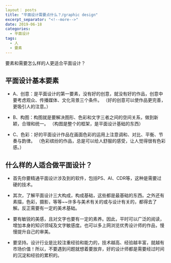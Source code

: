 ```yaml
---
layout： posts
title: "平面设计需要点什么？/graphic design"
excerpt_separator: "<!--more-->"
date: 2019-06-18
categories:
  - 平面设计
tags:
  - 人
  - 要素
---
```


要素和需要怎么样的人更适合平面设计？

<!--more-->

## 平面设计基本要素
* A、创意：是平面设计的第一要素，没有好的创意，就没有好的作品，创意中要考虑观众、传播媒体、文化背景三个条件。
（好的创意可以使作品更完善，更吸引人的注意。）

* B、构图：构图就是要解决图形、色彩和文字三者之间的空间关系，做到新颖，合理和统一。
（构图是整个的框架，是平面设计基础的东西）

* C、色彩：好的平面设计作品在画面色彩的运用上注意调和、对比、平衡、节奏与韵律。
（色彩缤纷的作品，总是可以给人舒服的感受，让人觉得很有色彩感。）

## 什么样的人适合做平面设计？

* 首先你要精通平面设计涉及到的软件，包括PS、AI、CDR等，这种是需要过硬的技术。

* 其次，了解平面设计三大构成，构成基础，这些都是最基础的东西。之外还有素描，色彩，摄影，等等~~许多与美术有关的或与设计有关的，都得去了解。反正需要有一定的美术基础。

* 要有敏锐的美感，且对文字也要有一定的素养。因此，平时可以广泛的阅读，增加本身的知识领域及文字敏感度。也可以多上网浏览优秀设计师的作品，慢慢提升自己的审美。

* 要坚持。设计行业是比较注重经验和能力的，技术越高、经验越丰富，就越有市场价值！所以，不要遇到问题就想着要放弃，好的设计师都是需要经过时间的沉淀和经验的累积的。

